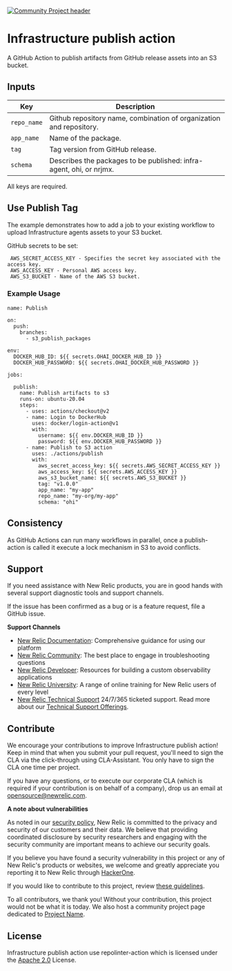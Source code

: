 [![Community Project header](https://github.com/newrelic/opensource-website/raw/master/src/images/categories/Community_Project.png)](https://opensource.newrelic.com/oss-category/#community-project)

# Infrastructure publish action

A GitHub Action to publish artifacts from GitHub release assets into an S3 bucket.

## Inputs
| Key                     | Description |
| ---------------         | ----------- |
| `repo_name`             | Github repository name, combination of organization and repository. |
| `app_name`              | Name of the package. |
| `tag`                   | Tag version from GitHub release. |
| `schema`                | Describes the packages to be published: infra-agent, ohi, or nrjmx. |

All keys are required.

## Use Publish Tag

The example demonstrates how to add a job to your existing workflow to upload Infrastructure agents assets to your S3 bucket.

GitHub secrets to be set:

     AWS_SECRET_ACCESS_KEY - Specifies the secret key associated with the access key.
     AWS_ACCESS_KEY - Personal AWS access key.
     AWS_S3_BUCKET - Name of the AWS S3 bucket.

### Example Usage

    name: Publish

    on:
      push:
        branches:
          - s3_publish_packages

    env:
      DOCKER_HUB_ID: ${{ secrets.OHAI_DOCKER_HUB_ID }}
      DOCKER_HUB_PASSWORD: ${{ secrets.OHAI_DOCKER_HUB_PASSWORD }}

    jobs:

      publish:
        name: Publish artifacts to s3
        runs-on: ubuntu-20.04
        steps:
          - uses: actions/checkout@v2
          - name: Login to DockerHub
            uses: docker/login-action@v1
            with:
              username: ${{ env.DOCKER_HUB_ID }}
              password: ${{ env.DOCKER_HUB_PASSWORD }}
          - name: Publish to S3 action
            uses: ./actions/publish
            with:
              aws_secret_access_key: ${{ secrets.AWS_SECRET_ACCESS_KEY }}
              aws_access_key: ${{ secrets.AWS_ACCESS_KEY }}
              aws_s3_bucket_name: ${{ secrets.AWS_S3_BUCKET }}
              tag: "v1.0.0"
              app_name: "my-app"
              repo_name: "my-org/my-app"
              schema: "ohi"


## Consistency

As GitHub Actions can run many workflows in parallel, once a publish-action is called it execute a lock mechanism in S3 to avoid conflicts.

## Support

If you need assistance with New Relic products, you are in good hands with several support diagnostic tools and support channels.

If the issue has been confirmed as a bug or is a feature request, file a GitHub issue.

**Support Channels**

* [New Relic Documentation](https://docs.newrelic.com): Comprehensive guidance for using our platform
* [New Relic Community](https://discuss.newrelic.com/c/support-products-agents/new-relic-infrastructure): The best place to engage in troubleshooting questions
* [New Relic Developer](https://developer.newrelic.com/): Resources for building a custom observability applications
* [New Relic University](https://learn.newrelic.com/): A range of online training for New Relic users of every level
* [New Relic Technical Support](https://support.newrelic.com/) 24/7/365 ticketed support. Read more about our [Technical Support Offerings](https://docs.newrelic.com/docs/licenses/license-information/general-usage-licenses/support-plan).

## Contribute

We encourage your contributions to improve Infrastructure publish action! Keep in mind that when you submit your pull request, you'll need to sign the CLA via the click-through using CLA-Assistant. You only have to sign the CLA one time per project.

If you have any questions, or to execute our corporate CLA (which is required if your contribution is on behalf of a company), drop us an email at opensource@newrelic.com.

**A note about vulnerabilities**

As noted in our [security policy](../../security/policy), New Relic is committed to the privacy and security of our customers and their data. We believe that providing coordinated disclosure by security researchers and engaging with the security community are important means to achieve our security goals.

If you believe you have found a security vulnerability in this project or any of New Relic's products or websites, we welcome and greatly appreciate you reporting it to New Relic through [HackerOne](https://hackerone.com/newrelic).

If you would like to contribute to this project, review [these guidelines](./CONTRIBUTING.md).

To all contributors, we thank you!  Without your contribution, this project would not be what it is today.  We also host a community project page dedicated to [Project Name](<LINK TO https://opensource.newrelic.com/projects/... PAGE>).

## License
Infrastructure publish action use repolinter-action which is licensed under the [Apache 2.0](http://apache.org/licenses/LICENSE-2.0.txt) License.

